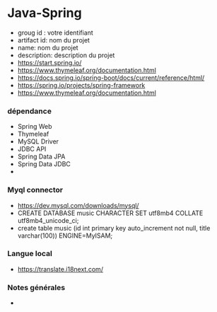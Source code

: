 # Java-Spring
* groug id : votre identifiant
* artifact id: nom du projet
* name: nom du projet
* description: description du projet
* https://start.spring.io/
* https://www.thymeleaf.org/documentation.html
* https://docs.spring.io/spring-boot/docs/current/reference/html/
* https://spring.io/projects/spring-framework
* https://www.thymeleaf.org/documentation.html

### dépendance 
* Spring Web 
* Thymeleaf 
* MySQL Driver
* JDBC API
* Spring Data JPA
* Spring Data JDBC 
* 

### Myql connector
* https://dev.mysql.com/downloads/mysql/
* CREATE DATABASE music CHARACTER SET utf8mb4 COLLATE utf8mb4_unicode_ci;
* create table music (id int primary key auto_increment not null, title varchar(100)) ENGINE=MyISAM;


### Langue local
* https://translate.i18next.com/

### Notes générales
* 


